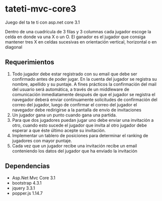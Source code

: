 # tateti-mvc-core3

Juego del ta te ti con asp.net core 3.1

Dentro de una cuadrícula de 3 filas y 3 columnas cada jugador escoge la celda en donde va una X o un O. El ganador es el jugador que consiga mantener tres X en celdas sucesivas en orientación vertical, horizontal o en diagonal

## Requerimientos

1. Todo jugador debe estar registrado con su email que debe ser confirmado antes de poder jugar. En la cuenta del jugador se registra su nombre, apellido y su puntaje. A fines prácticos la confirmación del mail del usuario será automática, a través de un middleware de comunicación inmediatamente después de que el jugador se registra el navegador deberá enviar continuamente solicitudes de confirmación del correo del jugador, luego de confirmar el correo del jugador el navegador debe redirigirse a la pantalla de envío de invitaciones
2. Un jugador gana un punto cuando gana una partida.
3. Para que dos jugadores puedan jugar uno debe enviar una invitación a otro, cuando esto sucede el jugador que invita al otro jugador debe esperar a que éste último acepte su invitación. 
4. Implementar un tablero de posiciones para determinar el ranking de jugadores con mayor puntaje. 
3. Cada vez que un jugador recibe una invitación recibe un email conteniendo los datos del jugador que ha enviado la invitación
 
## Dependencias

- Asp.Net Mvc Core 3.1
- bootstrap 4.3.1
- jquery 3.3.1
- popper.js 1.14.7

